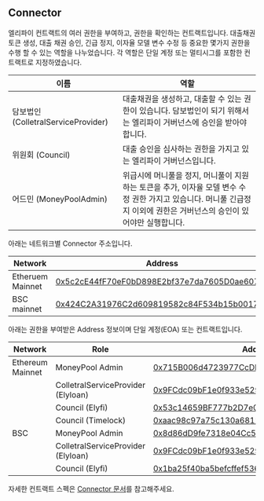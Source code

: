 ## Connector

엘리파이 컨트랙트의 여러 권한을 부여하고, 권한을 확인하는 컨트랙트입니다. 대출채권 토큰 생성, 대출 채권 승인, 긴급 정지, 이자율 모델 변수 수정 등 중요한 몇가지 권한을 수행 할 수 있는 역할을 나누었습니다. 각 역할은 단일 계정 또는 멀티시그를 포함한 컨트랙트로 지정하였습니다.

| 이름 | 역할 |
| --- | --- |
| 담보법인 (ColletralServiceProvider) | 대출채권을 생성하고, 대출할 수 있는 권한이 있습니다. 담보법인이 되기 위해서는 엘리파이 거버넌스에 승인을 받아야합니다. |
| 위원회 (Council) | 대출 승인을 심사하는 권한을 가지고 있는 엘리파이 거버넌스입니다. |
| 어드민 (MoneyPoolAdmin) | 위급시에 머니풀을 정지, 머니풀이 지원하는 토큰을 추가, 이자율 모델 변수 수정 권한 가지고 있습니다. 머니풀 긴급정지 이외에 권한은 거버넌스의 승인이 있어야만 실행합니다.  |

아래는 네트워크별 Connector 주소입니다.

| Network | Address |
| --- | --- |
| Etheruem Mainnet | [0x5c2cE44fF70eF0bD898E2bf37e7da7605D0ae607](https://etherscan.io/address/0x5c2cE44fF70eF0bD898E2bf37e7da7605D0ae607) |
| BSC mainnet | [0x424C2A31976C2d609819582c84F534b15b001793](https://bscscan.com/address/0x424C2A31976C2d609819582c84F534b15b001793) |

아래는 권한을 부여받은 Address 정보이며 단일 계정(EOA) 또는 컨트랙트입니다.

| Network | Role | Address |
| --- | --- | --- |
| Ethereum Mainnet | MoneyPool Admin | [0x715B006d4723977CcDb1581a62948f6354752e62](https://etherscan.io/address/0x715B006d4723977CcDb1581a62948f6354752e62) |
|  | ColletralServiceProvider (Elyloan) | [0x9FCdc09bF1e0f933e529325Ac9D24f56034d8eD7](https://etherscan.io/address/0x9FCdc09bF1e0f933e529325Ac9D24f56034d8eD7) |
|  | Council (Elyfi) | [0x53c14659BF777b2D7e0A7fBa4d5DfF87D594495c](https://etherscan.io/address/0x53c14659BF777b2D7e0A7fBa4d5DfF87D594495c) |
|  | Council (Timelock) | [0xaac98c97a75c130a68126241d545bfd240c1757a](https://etherscan.io/address/0xaac98c97a75c130a68126241d545bfd240c1757a) |
| BSC | MoneyPool Admin | [0x8d86dD9fe7318e04Cc51440C0252663f7FeCF01E](https://bscscan.com/address/0x8d86dD9fe7318e04Cc51440C0252663f7FeCF01E) |
|  | ColletralServiceProvider (Elyloan) | [0x9FCdc09bF1e0f933e529325Ac9D24f56034d8eD7](https://bscscan.com/address/0x9FCdc09bF1e0f933e529325Ac9D24f56034d8eD7) |
|  | Council (Elyfi) | [0x1ba25f40ba5befcffef536709271e3098345b0cc](https://bscscan.com/address/0x1ba25f40ba5befcffef536709271e3098345b0cc) |

자세한 컨트랙트 스펙은 [Connector 문서](https://github.com/elysia-dev/elyfi/blob/master/docs/Connector.md)를 참고해주세요.